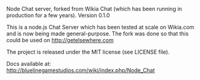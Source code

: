 Node Chat server, forked from Wikia Chat (which has been running in production for a few years).
Version 0.1.0

This is a node.js Chat Server which has been tested at scale on Wikia.com and is now being made general-purpose.
The fork was done so that this could be used on http://getelsewhere.com

The project is released under the MIT license (see LICENSE file).

Docs available at:
http://bluelinegamestudios.com/wiki/index.php/Node_Chat
 